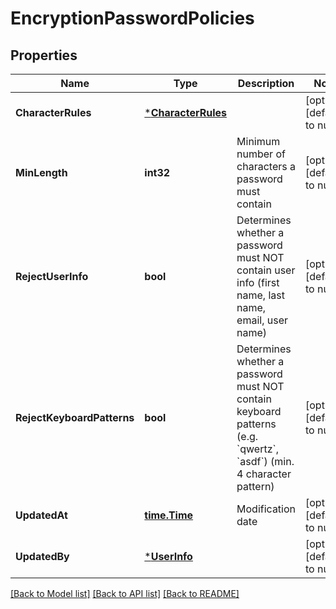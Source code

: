 # EncryptionPasswordPolicies

## Properties
Name | Type | Description | Notes
------------ | ------------- | ------------- | -------------
**CharacterRules** | [***CharacterRules**](CharacterRules.md) |  | [optional] [default to null]
**MinLength** | **int32** | Minimum number of characters a password must contain | [optional] [default to null]
**RejectUserInfo** | **bool** | Determines whether a password must NOT contain user info (first name, last name, email, user name) | [optional] [default to null]
**RejectKeyboardPatterns** | **bool** | Determines whether a password must NOT contain keyboard patterns (e.g. &#x60;qwertz&#x60;, &#x60;asdf&#x60;)  (min. 4 character pattern) | [optional] [default to null]
**UpdatedAt** | [**time.Time**](time.Time.md) | Modification date | [optional] [default to null]
**UpdatedBy** | [***UserInfo**](UserInfo.md) |  | [optional] [default to null]

[[Back to Model list]](../README.md#documentation-for-models) [[Back to API list]](../README.md#documentation-for-api-endpoints) [[Back to README]](../README.md)

